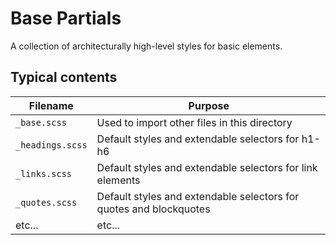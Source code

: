# Base Partials

A collection of architecturally high-level styles for basic elements.

## Typical contents

Filename          | Purpose  
----------------- | ---------------------------------------------
`_base.scss`      | Used to import other files in this directory
`_headings.scss`  | Default styles and extendable selectors for h1-h6
`_links.scss`     | Default styles and extendable selectors for link elements
`_quotes.scss`    | Default styles and extendable selectors for quotes and blockquotes
etc...            | etc...

